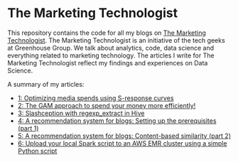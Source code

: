 # The Marketing Technologist
This repository contains the code for all my blogs on [The Marketing Technologist](http://themarketingtechnologist.co/). 
The Marketing Technologist is an initiative of the tech geeks at Greenhouse Group. We talk about analytics, code, data science and everything related to marketing technology. 
The articles I write for The Marketing Technologist reflect my findings and experiences on Data Science.

A summary of my articles:

* [1: Optimizing media spends using S-response curves](https://www.themarketingtechnologist.co/optimize-media-spends-using-s-response-curves/)
* [2: The GAM approach to spend your money more efficiently!](https://www.themarketingtechnologist.co/the-gam-approach-to-spend-your-money-more-efficiently/)
* [3: Slashception with regexp_extract in Hive](https://www.themarketingtechnologist.co/slashception-with-regexp_extract-in-hive/)
* [4: A recommendation system for blogs: Setting up the prerequisites (part 1)](https://www.themarketingtechnologist.co/building-a-recommendation-engine-for-geek-setting-up-the-prerequisites-13/)
* [5: A recommendation system for blogs: Content-based similarity (part 2)](https://www.themarketingtechnologist.co/building-a-recommendation-engine-for-geek-setting-up-the-prerequisites-13/)
* [6: Upload your local Spark script to an AWS EMR cluster using a simple Python script]()